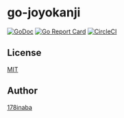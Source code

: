 # go-joyokanji

[![GoDoc](https://godoc.org/github.com/178inaba/go-joyokanji?status.svg)](https://godoc.org/github.com/178inaba/go-joyokanji)
[![Go Report Card](https://goreportcard.com/badge/github.com/178inaba/go-joyokanji)](https://goreportcard.com/report/github.com/178inaba/go-joyokanji)
[![CircleCI](https://circleci.com/gh/178inaba/go-joyokanji.svg?style=svg)](https://circleci.com/gh/178inaba/go-joyokanji)

## License

[MIT](LICENSE)

## Author

[178inaba](https://github.com/178inaba)
